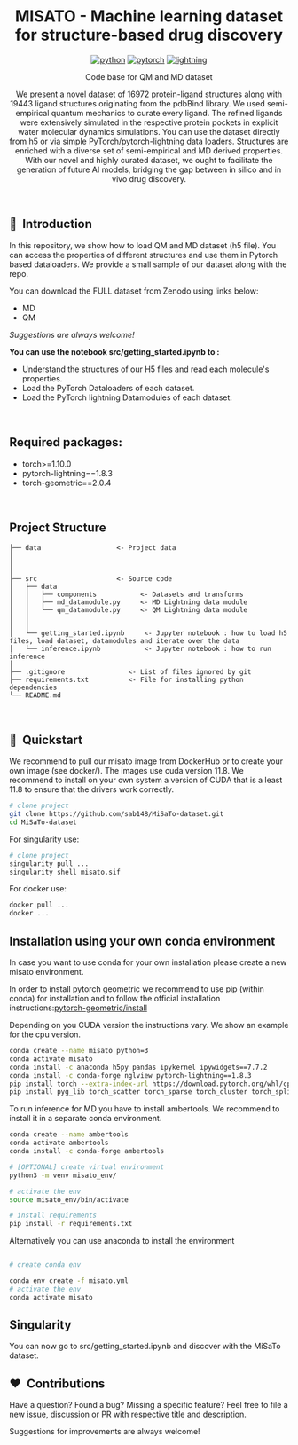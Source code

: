 <div align="center">

# MISATO - Machine learning dataset for structure-based drug discovery

[![python](https://img.shields.io/badge/-Python_3.7_%7C_3.8_%7C_3.9_%7C_3.10-blue?logo=python&logoColor=white)](https://github.com/pre-commit/pre-commit)
[![pytorch](https://img.shields.io/badge/PyTorch_1.10+-ee4c2c?logo=pytorch&logoColor=white)](https://pytorch.org/get-started/locally/)
[![lightning](https://img.shields.io/badge/-Lightning_1.8+-792ee5?logo=pytorchlightning&logoColor=white)](https://pytorchlightning.ai/)


Code base for QM and MD dataset <br>

We present a novel dataset of 16972 protein-ligand structures along with 19443 ligand structures originating from the pdbBind library. We used semi-empirical quantum mechanics to curate every ligand. The refined ligands were extensively simulated in the respective protein pockets in explicit water molecular dynamics simulations. You can use the dataset directly from h5 or via simple PyTorch/pytorch-lightning data loaders. Structures are enriched with a diverse set of semi-empirical and MD derived properties. With our novel and highly curated dataset, we ought to facilitate the generation of future AI models, bridging the gap between in silico and in vivo drug discovery.
</div>
 
<br>

## 📌  Introduction 
 
In this repository, we show how to load QM and MD dataset (h5 file). You can access the properties of different structures and use them in Pytorch based dataloaders. We provide a small sample of our dataset along with the repo.

You can download the FULL dataset from Zenodo using links below:

- MD
- QM
 
_Suggestions are always welcome!_





**You can use the notebook src/getting_started.ipynb to :**

- Understand the structures of our H5 files and read each molecule's properties.
- Load the PyTorch Dataloaders of each dataset.
- Load the PyTorch lightning Datamodules of each dataset.

<br>

## Required packages:

- torch>=1.10.0
- pytorch-lightning==1.8.3
- torch-geometric==2.0.4

<br>

## Project Structure

```
├── data                   <- Project data
│
│
│
├── src                    <- Source code
│   ├── data                    
│   │   ├── components           <- Datasets and transforms
│   │   ├── md_datamodule.py     <- MD Lightning data module
│   │   └── qm_datamodule.py     <- QM Lightning data module
│   │
│   │
│   └── getting_started.ipynb     <- Jupyter notebook : how to load h5 files, load dataset, datamodules and iterate over the data
│   └── inference.ipynb           <- Jupyter notebook : how to run inference
│
├── .gitignore                <- List of files ignored by git
├── requirements.txt          <- File for installing python dependencies
└── README.md
```

<br>

## 🚀  Quickstart

We recommend to pull our misato image from DockerHub or to create your own image (see docker/).  The images use cuda version 11.8. We recommend to install on your own system a version of CUDA that is a least 11.8 to ensure that the drivers work correctly.

```bash
# clone project
git clone https://github.com/sab148/MiSaTo-dataset.git
cd MiSaTo-dataset
```
For singularity use:
```bash
# clone project
singularity pull ...
singularity shell misato.sif
```

For docker use: 

```bash
docker pull ...
docker ...
```


## Installation using your own conda environment

In case you want to use conda for your own installation please create a new misato environment.

In order to install pytorch geometric we recommend to use pip (within conda) for installation and to follow the official installation instructions:[pytorch-geometric/install](
https://pytorch-geometric.readthedocs.io/en/latest/install/installation.html)

Depending on you CUDA version the instructions vary. We show an example for the cpu version.

```bash
conda create --name misato python=3
conda activate misato
conda install -c anaconda h5py pandas ipykernel ipywidgets==7.7.2
conda install -c conda-forge nglview pytorch-lightning==1.8.3
pip install torch --extra-index-url https://download.pytorch.org/whl/cpu
pip install pyg_lib torch_scatter torch_sparse torch_cluster torch_spline_conv torch_geometric -f https://data.pyg.org/whl/torch-1.13.0+cpu.html
```

To run inference for MD you have to install ambertools. We recommend to install it in a separate conda environment.

```bash
conda create --name ambertools
conda activate ambertools
conda install -c conda-forge ambertools
```



```bash
# [OPTIONAL] create virtual environment
python3 -m venv misato_env/

# activate the env
source misato_env/bin/activate

# install requirements
pip install -r requirements.txt
```
Alternatively you can use anaconda to install the environment
```bash

# create conda env

conda env create -f misato.yml
# activate the env
conda activate misato


```
## Singularity





You can now go to src/getting_started.ipynb and discover with the MiSaTo dataset.

## ❤️  Contributions

Have a question? Found a bug? Missing a specific feature? Feel free to file a new issue, discussion or PR with respective title and description.

Suggestions for improvements are always welcome!

<br>

